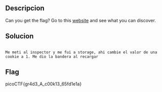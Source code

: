 ## Descripcion

Can you get the flag?
Go to this [website](http://saturn.picoctf.net:61953/) and see what you can discover.
## Solucion
```
  
Me meti al inspector y me fui a storage, ahi cambie el valor de una cookie a 1. Me dio la bandera al recargar
```

## Flag
picoCTF{gr4d3_A_c00k13_65fd1e1a}